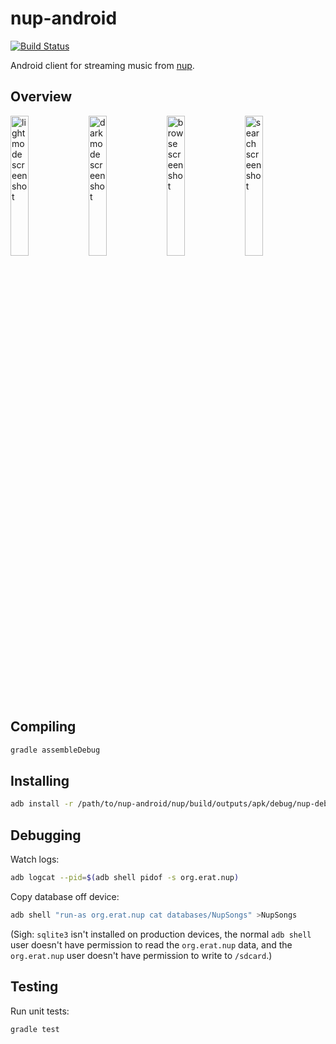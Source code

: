 # nup-android

[![Build Status](https://storage.googleapis.com/derat-build-badges/bb278d31-46f9-4f06-8065-215d47c0878f.svg)](https://storage.googleapis.com/derat-build-badges/bb278d31-46f9-4f06-8065-215d47c0878f.html)

Android client for streaming music from [nup].

[nup]: http://github.com/derat/nup

## Overview

<p float="left">
  <img src="https://user-images.githubusercontent.com/40385/142279227-ec2f79b4-829b-4bbe-99ef-c2f72fdc5670.jpg"
       width="24%" alt="light mode screenshot">
  <img src="https://user-images.githubusercontent.com/40385/142279268-0f2cb56e-9897-48e0-a4ab-5f385509bc0b.jpg"
       width="24%" alt="dark mode screenshot">
  <img src="https://user-images.githubusercontent.com/40385/142279250-ceeeb873-7c4b-4a4b-8c6a-57b48c0008a3.jpg"
       width="24%" alt="browse screenshot">
  <img src="https://user-images.githubusercontent.com/40385/142279281-be37d66d-ef63-4b33-911f-58d032dbc05a.jpg"
       width="24%" alt="search screenshot">
</p>

## Compiling

```sh
gradle assembleDebug
```

## Installing

```sh
adb install -r /path/to/nup-android/nup/build/outputs/apk/debug/nup-debug.apk
```

## Debugging

Watch logs:

```sh
adb logcat --pid=$(adb shell pidof -s org.erat.nup)
```

Copy database off device:

```sh
adb shell "run-as org.erat.nup cat databases/NupSongs" >NupSongs
```

(Sigh: `sqlite3` isn't installed on production devices, the normal `adb shell`
user doesn't have permission to read the `org.erat.nup` data, and the
`org.erat.nup` user doesn't have permission to write to `/sdcard`.)

## Testing

Run unit tests:

```sh
gradle test
```

